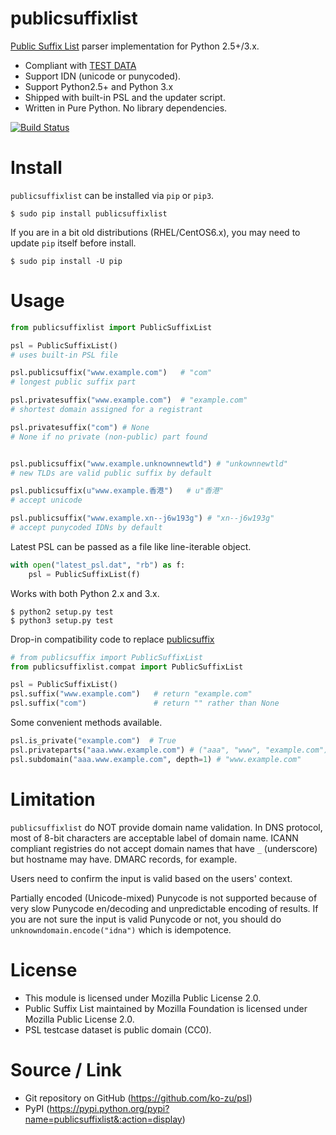 publicsuffixlist
===

[Public Suffix List](https://publicsuffix.org/) parser implementation for Python 2.5+/3.x.

- Compliant with [TEST DATA](http://mxr.mozilla.org/mozilla-central/source/netwerk/test/unit/data/test_psl.txt?raw=1)
- Support IDN (unicode or punycoded).
- Support Python2.5+ and Python 3.x
- Shipped with built-in PSL and the updater script.
- Written in Pure Python. No library dependencies.

[![Build Status](https://travis-ci.org/ko-zu/psl.svg?branch=master)](https://travis-ci.org/ko-zu/psl)

Install
===
`publicsuffixlist` can be installed via `pip` or `pip3`.
```
$ sudo pip install publicsuffixlist
```

If you are in a bit old distributions (RHEL/CentOS6.x), you may need to update `pip` itself before install.
```
$ sudo pip install -U pip
```

Usage
===

```python
from publicsuffixlist import PublicSuffixList

psl = PublicSuffixList()
# uses built-in PSL file

psl.publicsuffix("www.example.com")   # "com"
# longest public suffix part

psl.privatesuffix("www.example.com")  # "example.com"
# shortest domain assigned for a registrant

psl.privatesuffix("com") # None
# None if no private (non-public) part found


psl.publicsuffix("www.example.unknownnewtld") # "unkownnewtld"
# new TLDs are valid public suffix by default

psl.publicsuffix(u"www.example.香港")   # u"香港"
# accept unicode

psl.publicsuffix("www.example.xn--j6w193g") # "xn--j6w193g"
# accept punycoded IDNs by default
```

Latest PSL can be passed as a file like line-iterable object.
```python
with open("latest_psl.dat", "rb") as f:
    psl = PublicSuffixList(f)
```

Works with both Python 2.x and 3.x.
```
$ python2 setup.py test
$ python3 setup.py test
```

Drop-in compatibility code to replace [publicsuffix](https://pypi.python.org/pypi/publicsuffix/)
```python
# from publicsuffix import PublicSuffixList
from publicsuffixlist.compat import PublicSuffixList

psl = PublicSuffixList()
psl.suffix("www.example.com")   # return "example.com"
psl.suffix("com")               # return "" rather than None
```

Some convenient methods available.
```python
psl.is_private("example.com")  # True
psl.privateparts("aaa.www.example.com") # ("aaa", "www", "example.com")
psl.subdomain("aaa.www.example.com", depth=1) # "www.example.com"
```


Limitation
===
`publicsuffixlist` do NOT provide domain name validation.
In DNS protocol, most of 8-bit characters are acceptable label of domain name. ICANN compliant registries do not accept domain names that have `_` (underscore) but hostname may have. DMARC records, for example.

Users need to confirm the input is valid based on the users' context.

Partially encoded (Unicode-mixed) Punycode is not supported because of very slow Punycode en/decoding and unpredictable encoding of results.
If you are not sure the input is valid Punycode or not, you should do `unknowndomain.encode("idna")` which is idempotence.

License
===

- This module is licensed under Mozilla Public License 2.0.
- Public Suffix List maintained by Mozilla Foundation is licensed under Mozilla Public License 2.0.
- PSL testcase dataset is public domain (CC0).


Source / Link
===

- Git repository on GitHub (https://github.com/ko-zu/psl)
- PyPI (https://pypi.python.org/pypi?name=publicsuffixlist&:action=display)

